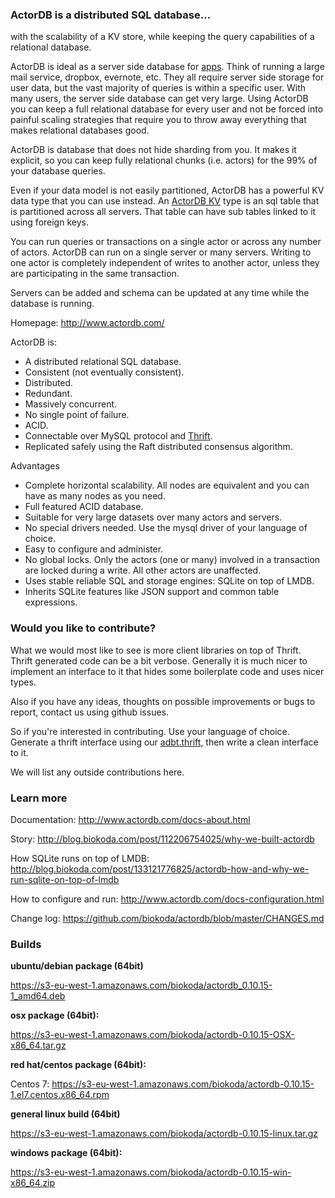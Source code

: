 ### ActorDB is a distributed SQL database...

with the scalability of a KV store, while keeping the query capabilities of a relational database.

ActorDB is ideal as a server side database for [apps](http://www.actordb.com/docs-examples.html#example_filesync). Think of running a large mail service, dropbox, evernote, etc. They all require server side storage for user data, but the vast majority of queries is within a specific user. With many users, the server side database can get very large. Using ActorDB you can keep a full relational database for every user and not be forced into painful scaling strategies that require you to throw away everything that makes relational databases good.

ActorDB is database that does not hide sharding from you. It makes it explicit, so you can keep fully relational chunks (i.e. actors) for the 99% of your database queries. 

Even if your data model is not easily partitioned, ActorDB has a powerful KV data type that you can use instead. An [ActorDB KV](http://www.actordb.com/docs-kvstore.html#about_kv_store) type is an sql table that is partitioned across all servers. That table can have sub tables linked to it using foreign keys. 

You can run queries or transactions on a single actor or across any number of actors. ActorDB can run on a single server or many servers. Writing to one actor is completely independent of writes to another actor, unless they are participating in the same transaction. 

Servers can be added and schema can be updated at any time while the database is running. 

Homepage: http://www.actordb.com/

ActorDB is:

*   A distributed relational SQL database.
*   Consistent (not eventually consistent).
*   Distributed.
*   Redundant.
*   Massively concurrent.
*   No single point of failure.
*   ACID.
*   Connectable over MySQL protocol and [Thrift](https://github.com/biokoda/actordb/blob/master/adbt.thrift).
*   Replicated safely using the Raft distributed consensus algorithm.

Advantages

*   Complete horizontal scalability. All nodes are equivalent and you can have as many nodes as you need.
*   Full featured ACID database.
*   Suitable for very large datasets over many actors and servers.
*   No special drivers needed. Use the mysql driver of your language of choice.
*   Easy to configure and administer.
*   No global locks. Only the actors (one or many) involved in a transaction are locked during a write. All other actors are unaffected.
*   Uses stable reliable SQL and storage engines: SQLite on top of LMDB.
*   Inherits SQLite features like JSON support and common table expressions.

### Would you like to contribute?

What we would most like to see is more client libraries on top of Thrift. Thrift generated code can be a bit verbose. Generally it is much nicer to implement an interface to it that hides some boilerplate code and uses nicer types.

Also if you have any ideas, thoughts on possible improvements or bugs to report, contact us using github issues.

So if you're interested in contributing. Use your language of choice. Generate a thrift interface using our [adbt.thrift](https://github.com/biokoda/actordb/blob/master/adbt.thrift), then write a clean interface to it.

We will list any outside contributions here.

### Learn more

Documentation: http://www.actordb.com/docs-about.html

Story: http://blog.biokoda.com/post/112206754025/why-we-built-actordb

How SQLite runs on top of LMDB: http://blog.biokoda.com/post/133121776825/actordb-how-and-why-we-run-sqlite-on-top-of-lmdb

How to configure and run: http://www.actordb.com/docs-configuration.html

Change log: https://github.com/biokoda/actordb/blob/master/CHANGES.md

### Builds

**ubuntu/debian package (64bit)**

https://s3-eu-west-1.amazonaws.com/biokoda/actordb_0.10.15-1_amd64.deb

**osx package (64bit):**

https://s3-eu-west-1.amazonaws.com/biokoda/actordb-0.10.15-OSX-x86_64.tar.gz

**red hat/centos package (64bit):**

Centos 7: https://s3-eu-west-1.amazonaws.com/biokoda/actordb-0.10.15-1.el7.centos.x86_64.rpm

**general linux build (64bit)**

https://s3-eu-west-1.amazonaws.com/biokoda/actordb-0.10.15-linux.tar.gz

**windows package (64bit):**

https://s3-eu-west-1.amazonaws.com/biokoda/actordb-0.10.15-win-x86_64.zip
